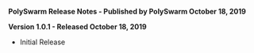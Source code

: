 **PolySwarm Release Notes - Published by PolySwarm October 18, 2019**


**Version 1.0.1 - Released October 18, 2019**

* Initial Release

